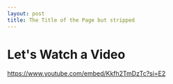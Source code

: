 ```yaml
---
layout: post
title: The Title of the Page but stripped
---
```


# Let's Watch a Video

https://www.youtube.com/embed/Kkfh2TmDzTc?si=E2



